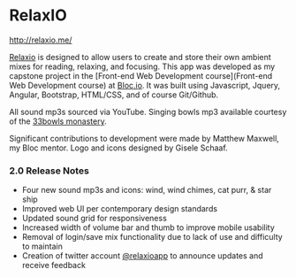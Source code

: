 # RelaxIO

http://relaxio.me/

[Relaxio](http://relaxio.me/) is designed to allow users to create and store their own ambient mixes for reading, relaxing, and focusing. This app was developed as my capstone project in the [Front-end Web Development course](Front-end Web Development course) at [Bloc.io](https://bloc.io). It was built using Javascript, Jquery, Angular, Bootstrap, HTML/CSS, and of course Git/Github.

All sound mp3s sourced via YouTube. Singing bowls mp3 available courtesy of the [33bowls monastery](https://soundcloud.com/33bowls).

Significant contributions to development were made by Matthew Maxwell, my Bloc mentor. Logo and icons designed by Gisele Schaaf.

### 2.0 Release Notes

- Four new sound mp3s and icons: wind, wind chimes, cat purr, & star ship
- Improved web UI per contemporary design standards
- Updated sound grid for responsiveness
- Increased width of volume bar and thumb to improve mobile usability
- Removal of login/save mix functionality due to lack of use and difficulty to maintain
- Creation of twitter account [@relaxioapp](https://twitter.com/relaxioapp) to announce updates and receive feedback